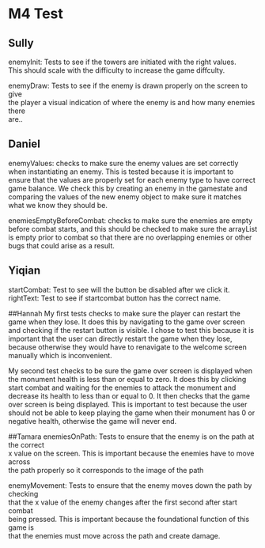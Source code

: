 # M4 Test
## Sully
enemyInit: Tests to see if the towers are initiated with the right values. \
This should scale with the difficulty to increase the game diffculty.

enemyDraw: Tests to see if the enemy is drawn properly on the screen to give \
the player a visual indication of where the enemy is and how many enemies there\
are..

## Daniel 
enemyValues: checks to make sure the enemy values are set correctly when instantiating an enemy.
This is tested because it is important to ensure that the values are properly set for each 
enemy type to have correct game balance. We check this by creating an enemy in the 
gamestate and comparing the values of the new enemy object to make sure it matches what 
we know they should be.

enemiesEmptyBeforeCombat: checks to make sure the enemies are empty before combat starts,
and this should be checked to make sure the arrayList is empty prior to combat so that there are no 
overlapping enemies or other bugs that could arise as a result.

## Yiqian
startCombat: Test to see will the button be disabled after we click it.
rightText: Test to see if startcombat button has the correct name.

##Hannah
My first tests checks to make sure the player can restart the game when they lose. It does this by navigating to the game over screen and checking if the restart button is visible. I chose to test this because it is important that the user can directly restart the game when they lose, because otherwise they would have to renavigate to the welcome screen manually which is inconvenient. 

My second test checks to be sure the game over screen is displayed when the monument health is less than or equal to zero. It does this by clicking start combat and waiting for the enemies to attack the monument and decrease its health to less than or equal to 0. It then checks that the game over screen is being displayed. This is important to test because the user should not be able to keep playing the game when their monument has 0 or negative health, otherwise the game will never end.


##Tamara
enemiesOnPath: Tests to ensure that the enemy is on the path at the correct \
x value on the screen. This is important because the enemies have to move across\
the path properly so it corresponds to the image of the path

enemyMovement: Tests to ensure that the enemy moves down the path by checking\
that the x value of the enemy changes after the first second after start combat\
being pressed. This is important because the foundational function of this game is\
that the enemies must move across the path and create damage.